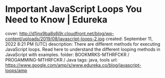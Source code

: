 # Important JavaScript Loops You Need to Know | Edureka

cover: http://d1jnx9ba8s6j9r.cloudfront.net/blog/wp-content/uploads/2019/08/javascript-loops-2.jpg
created: September 11, 2022 8:21 PM (UTC)
description: There are different methods for executing JavaScript loops. Read here to understand the different looping methods in JavaScript with examples.
folder: BOOKMRKS-MTHRFCKR / PROGAMMING-MTHRFCKR / Java
tags: java, tools
url: https://www.google.com/amp/s/www.edureka.co/blog/javascript-loops/amp